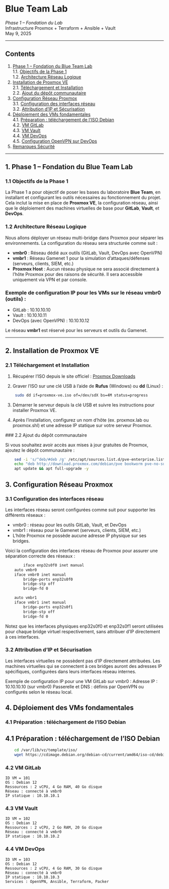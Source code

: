 # Blue Team Lab
_Phase 1 – Fondation du Lab_  
Infrastructure Proxmox + Terraform + Ansible + Vault  
May 9, 2025

---

## Contents

1. [Phase 1 – Fondation du Blue Team Lab](#1-phase-1--fondation-du-blue-team-lab)  
   1.1. [Objectifs de la Phase 1](#11-objectifs-de-la-phase-1)  
   1.2. [Architecture Réseau Logique](#12-architecture-réseau-logique)  
2. [Installation de Proxmox VE](#2-installation-de-proxmox-ve)  
   2.1. [Téléchargement et Installation](#21-téléchargement-et-installation)  
   2.2. [Ajout du dépôt communautaire](#22-ajout-du-dépôt-communautaire)  
3. [Configuration Réseau Proxmox](#3-configuration-réseau-proxmox)  
   3.1. [Configuration des interfaces réseau](#31-configuration-des-interfaces-réseau)  
   3.2. [Attribution d’IP et Sécurisation](#32-attribution-dip-et-sécurisation)  
4. [Déploiement des VMs fondamentales](#4-déploiement-des-vms-fondamentales)  
   4.1. [Préparation : téléchargement de l’ISO Debian](#41-préparation--téléchargement-de-liso-debian)  
   4.2. [VM GitLab](#42-vm-gitlab)  
   4.3. [VM Vault](#43-vm-vault)  
   4.4. [VM DevOps](#44-vm-devops)  
   4.5. [Configuration OpenVPN sur DevOps](#45-configuration-openvpn-sur-devops)  
5. [Remarques Sécurité](#5-remarques-sécurité)

---

## 1. Phase 1 – Fondation du Blue Team Lab

### 1.1 Objectifs de la Phase 1
La Phase 1 a pour objectif de poser les bases du laboratoire **Blue Team**, en installant et configurant les outils nécessaires au fonctionnement du projet. Cela inclut la mise en place de **Proxmox VE**, la configuration réseau, ainsi que le déploiement des machines virtuelles de base pour **GitLab**, **Vault**, et **DevOps**.

### 1.2 Architecture Réseau Logique
Nous allons déployer un réseau multi-bridge dans Proxmox pour séparer les environnements. La configuration du réseau sera structurée comme suit :

- **vmbr0** : Réseau dédié aux outils (GitLab, Vault, DevOps avec OpenVPN)
- **vmbr1** : Réseau Gamenet 1 pour la simulation d’attaques/défenses (serveurs, clients, SIEM, etc.)
- **Proxmox Host** : Aucun réseau physique ne sera associé directement à l’hôte Proxmox pour des raisons de sécurité. Il sera accessible uniquement via VPN et par console.

### Exemple de configuration IP pour les VMs sur le réseau **vmbr0** (outils) :
- GitLab : 10.10.10.10
- Vault : 10.10.10.11
- DevOps (avec OpenVPN) : 10.10.10.12

Le réseau **vmbr1** est réservé pour les serveurs et outils du Gamenet.

---

## 2. Installation de Proxmox VE

### 2.1 Téléchargement et Installation
1. Récupérer l’ISO depuis le site officiel : [Proxmox Downloads](https://www.proxmox.com/downloads)
2. Graver l’ISO sur une clé USB à l’aide de **Rufus** (Windows) ou **dd** (Linux) :
   ```bash
    sudo dd if=proxmox-ve.iso of=/dev/sdX bs=4M status=progress
   ```
3. Démarrer le serveur depuis la clé USB et suivre les instructions pour installer Proxmox VE.

4. Après l’installation, configurez un nom d’hôte (ex. proxmox.lab ou proxmox.shl) et une adresse IP statique sur votre serveur Proxmox.

### 2.2 Ajout du dépôt communautaire

Si vous souhaitez avoir accès aux mises à jour gratuites de Proxmox, ajoutez le dépôt communautaire :
```bash
    sed -i 's/^deb/#deb /g' /etc/apt/sources.list.d/pve-enterprise.list
    echo "deb http://download.proxmox.com/debian/pve bookworm pve-no-subscription" > /etc/apt/sources.list.d/pve-community.list
    apt update && apt full-upgrade -y
```

## 3. Configuration Réseau Proxmox

### 3.1 Configuration des interfaces réseau

Les interfaces réseau seront configurées comme suit pour supporter les différents réseaux :

- vmbr0 : réseau pour les outils GitLab, Vault, et DevOps
- vmbr1 : réseau pour le Gamenet (serveurs, clients, SIEM, etc.)
- L’hôte Proxmox ne possède aucune adresse IP physique sur ses bridges.

Voici la configuration des interfaces réseau de Proxmox pour assurer une séparation correcte des réseaux :
```bash
        iface enp32s0f0 inet manual
    auto vmbr0
    iface vmbr0 inet manual
        bridge-ports enp32s0f0
        bridge-stp off
        bridge-fd 0

    auto vmbr1
    iface vmbr1 inet manual
        bridge-ports enp32s0f1
        bridge-stp off
        bridge-fd 0
```

Notez que les interfaces physiques enp32s0f0 et enp32s0f1 seront utilisées pour chaque bridge virtuel respectivement, sans attribuer d’IP directement à ces interfaces.

### 3.2 Attribution d’IP et Sécurisation

Les interfaces virtuelles ne possèdent pas d’IP directement attribuées. Les machines virtuelles qui se connectent à ces bridges auront des adresses IP spécifiques, configurées dans leurs interfaces réseau internes.

Exemple de configuration IP pour une VM GitLab sur vmbr0 :
    Adresse IP : 10.10.10.10 (sur vmbr0)
    Passerelle et DNS : définis par OpenVPN ou configurés selon le réseau local.

## 4. Déploiement des VMs fondamentales

### 4.1 Préparation : téléchargement de l’ISO Debian

## 4.1 Préparation : téléchargement de l’ISO Debian

```bash
    cd /var/lib/vz/template/iso/
    wget https://cdimage.debian.org/debian-cd/current/amd64/iso-cd/debian-12.10.0-amd64-netinst.iso
```

### 4.2 VM GitLab

    ID VM = 101
    OS : Debian 12
    Ressources : 2 vCPU, 4 Go RAM, 40 Go disque
    Réseau : connecté à vmbr0
    IP statique : 10.10.10.1

### 4.3 VM Vault

    ID VM = 102
    OS : Debian 12
    Ressources : 2 vCPU, 2 Go RAM, 20 Go disque
    Réseau : connecté à vmbr0
    IP statique : 10.10.10.2

### 4.4 VM DevOps

    ID VM = 103
    OS : Debian 12
    Ressources : 2 vCPU, 4 Go RAM, 30 Go disque
    Réseau : connecté à vmbr0
    IP statique : 10.10.10.3
    Services : OpenVPN, Ansible, Terraform, Packer
